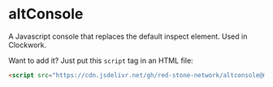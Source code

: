 # altConsole
A Javascript console that replaces the default inspect element. Used in Clockwork.

Want to add it? Just put this `script` tag in an HTML file:
```html
<script src="https://cdn.jsdelivr.net/gh/red-stone-network/altconsole@main/altconsole.js">
```
